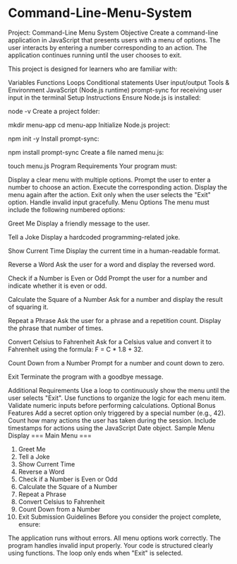 # Command-Line-Menu-System
Project: Command-Line Menu System
Objective
Create a command-line application in JavaScript that presents users with a menu of options. The user interacts by entering a number corresponding to an action. The application continues running until the user chooses to exit.

This project is designed for learners who are familiar with:

Variables
Functions
Loops
Conditional statements
User input/output
Tools & Environment
JavaScript (Node.js runtime)
prompt-sync for receiving user input in the terminal
Setup Instructions
Ensure Node.js is installed:

node -v
Create a project folder:

mkdir menu-app
cd menu-app
Initialize Node.js project:

npm init -y
Install prompt-sync:

npm install prompt-sync
Create a file named menu.js:

touch menu.js
Program Requirements
Your program must:

Display a clear menu with multiple options.
Prompt the user to enter a number to choose an action.
Execute the corresponding action.
Display the menu again after the action.
Exit only when the user selects the "Exit" option.
Handle invalid input gracefully.
Menu Options
The menu must include the following numbered options:

Greet Me
Display a friendly message to the user.

Tell a Joke
Display a hardcoded programming-related joke.

Show Current Time
Display the current time in a human-readable format.

Reverse a Word
Ask the user for a word and display the reversed word.

Check if a Number is Even or Odd
Prompt the user for a number and indicate whether it is even or odd.

Calculate the Square of a Number
Ask for a number and display the result of squaring it.

Repeat a Phrase
Ask the user for a phrase and a repetition count. Display the phrase that number of times.

Convert Celsius to Fahrenheit
Ask for a Celsius value and convert it to Fahrenheit using the formula: F = C * 1.8 + 32.

Count Down from a Number
Prompt for a number and count down to zero.

Exit
Terminate the program with a goodbye message.

Additional Requirements
Use a loop to continuously show the menu until the user selects "Exit".
Use functions to organize the logic for each menu item.
Validate numeric inputs before performing calculations.
Optional Bonus Features
Add a secret option only triggered by a special number (e.g., 42).
Count how many actions the user has taken during the session.
Include timestamps for actions using the JavaScript Date object.
Sample Menu Display
=== Main Menu ===
1. Greet Me
2. Tell a Joke
3. Show Current Time
4. Reverse a Word
5. Check if a Number is Even or Odd
6. Calculate the Square of a Number
7. Repeat a Phrase
8. Convert Celsius to Fahrenheit
9. Count Down from a Number
10. Exit
Submission Guidelines
Before you consider the project complete, ensure:

The application runs without errors.
All menu options work correctly.
The program handles invalid input properly.
Your code is structured clearly using functions.
The loop only ends when "Exit" is selected.
